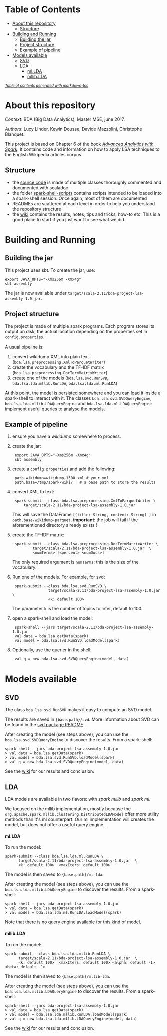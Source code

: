 # Table of Contents

- [About this repository](#about-this-repository)
  * [Structure](#structure)
- [Building and Running](#building-and-running)
  * [Building the jar](#building-the-jar)
  * [Project structure](#project-structure)
  * [Example of pipeline](#example-of-pipeline)
- [Models available](#models-available)
  * [SVD](#svd)
  * [LDA](#lda)
      - [ml.LDA](#mllda)
      - [mllib.LDA](#mlliblda)
  
 <small><i><a href='http://ecotrust-canada.github.io/markdown-toc/'>Table of contents generated with markdown-toc</a></i></small>
 
# About this repository

_Context_: BDA (Big Data Analytics), Master MSE, june 2017.

_Authors_: Lucy Linder, Kewin Dousse, Davide Mazzolini, Christophe Blanquet.

This project is based on Chapter 6 of the book [_Advanced Analytics with Spark_](https://github.com/sryza/aas). It contains code and information on how to apply LSA techniques to the English Wikipedia articles corpus. 

## Structure

- the [source code](src/main/scala) is made of multiple classes thoroughly commented and documented with scaladoc
- the folder [spark-shell-scripts](spark-shell-scripts) contains scripts intended to be loaded into a spark-shell session. Once again, most of them are documented
- READMEs are scattered at each level in order to help you understand the repository structure
- the [wiki](https://github.com/derlin/bda-lsa-project/wiki) contains the results, notes, tips and tricks, how-to etc. This is a good place to start if you just want to see what we did.

# Building and Running

## Building the jar

This project uses sbt. To create the jar, use:
    
    export JAVA_OPTS="-Xms256m -Xmx4g"
    sbt assembly

The jar is now available under `target/scala-2.11/bda-project-lsa-assembly-1.0.jar`.

## Project structure

The project is made of multiple spark programs. Each program stores its output on disk, the actual location depending on the properties set in `config.properties`.
 
 A usual pipeline is:
 
 1. convert wikidump XML into plain text (`bda.lsa.preprocessing.XmlToParquetWriter`)
 2. create the vocabulary and the TF-IDF matrix (`bda.lsa.preprocessing.DocTermMatrixWriter`)
 3. create one of the models (`bda.lsa.svd.RunSVD`, `bda.lsa.lda.mllib.RunLDA`, `bda.lsa.lda.ml.RunLDA`)
 
 At this point, the model is persisted somewhere and you can load it inside a spark-shell to interact with it. The classes `bda.lsa.svd.SVDQueryEngine`, `bda.lsa.lda.mllib.LDAQueryEngine` and `bda.lsa.lda.ml.LDAQueryEngine` implement useful queries to analyse the models. 


## Example of pipeline

1. ensure you have a _wikidump_ somewhere to process.
2. create the jar: 

        export JAVA_OPTS="-Xms256m -Xmx4g"
        sbt assembly
        
3. create a `config.properties` and add the following:

        path.wikidump=wikidump-1500.xml # your xml 
        path.base=/tmp/spark-wiki/   # a base path to store the results
        
4. convert XML to text:  
 
        spark-submit --class bda.lsa.preprocessing.XmlToParquetWriter \
            target/scala-2.11/bda-project-lsa-assembly-1.0.jar
            
    This will save the DataFrame `[(title: String, content: String) ]` in `path.base/wikidump-parquet`.
    __important__: the job will fail if the aforementioned directory already exists !

5. create the TF-IDF matrix:

        spark-submit --class bda.lsa.preprocessing.DocTermMatrixWriter \
                target/scala-2.11/bda-project-lsa-assembly-1.0.jar  \
                <numTerms> [<percent> <numDocs>]
                
   The only required argument is `numTerms`: this is the size of the vocabulary.
    
6. Run one of the models. For example, for svd:
    
        spark-submit --class bda.lsa.svd.RunSVD \
                       target/scala-2.11/bda-project-lsa-assembly-1.0.jar  \
                       <k: default 100>
     
   The parameter `k` is the number of topics to infer, default to 100.
   
7. open a spark-shell and load the model:

        spark-shell --jars target/scala-2.11/bda-project-lsa-assembly-1.0.jar 
        val data = bda.lsa.getData(spark)
        val model = bda.lsa.svd.RunSVD.loadModel(spark)
        
8. Optionally, use the querier in the shell:

        val q = new bda.lsa.svd.SVDQueryEngine(model, data)
   
   
   
# Models available

## SVD

The class `bda.lsa.svd.RunSVD` makes it easy to compute an SVD model.

The results are saved in `{base.path}/svd`. More information about SVD can be found in the [svd package README](/derlin/bda-lsa-project/blob/master/src/main/scala/bda/lsa/svd/Readme.md).

After creating the model (see steps above), you can use the `bda.lsa.svd.SVDQueryEngine` to discover the results. From a spark-shell:

```
spark-shell --jars bda-project-lsa-assembly-1.0.jar
> val data = bda.lsa.getData(spark)
> val model = bda.lsa.svd.RunSVD.loadModel(spark)
> val q = new bda.lsa.svd.SVDQueryEngine(model, data)
```

See the [wiki](/derlin/bda-lsa-project/wiki) for our results and conclusion.
 
## LDA
 
 LDA models are available in two flavors: with _spark mllib_ and _spark ml_.
 
  We focused on the mllib implementation, mostly because the `org.apache.spark.mllib.clustering.DistributedLDAModel` offer more utility methods than it's ml counterpart. Our ml implementation will creates the model, but does not offer a useful query engine.
  
#### ml.LDA

 
To run the model:

    spark-submit --class bda.lsa.lda.ml.RunLDA \
          target/scala-2.11/bda-project-lsa-assembly-1.0.jar  \
          <k: default 100>  <maxIters: default 100> 
          
The model is then saved to `{base.path}/ml-lda`.

After creating the model (see steps above), you can use the `bda.lsa.lda.mllib.LDAQueryEngine` to discover the results. From a spark-shell:
 
 ```
 spark-shell --jars bda-project-lsa-assembly-1.0.jar
 > val data = bda.lsa.getData(spark)
 > val model = bda.lsa.lda.ml.RunLDA.loadModel(spark)
 ```
Note that there is no query engine available for this kind of model. 
 
#### mllib.LDA
 
 
To run the model:

    spark-submit --class bda.lsa.lda.mllib.RunLDA \
          target/scala-2.11/bda-project-lsa-assembly-1.0.jar  \
          <k: default 100>  <maxIters: default 100> <alpha: default -1>  <beta: default -1>
          
The model is then saved to `{base.path}/mllib-lda`.

After creating the model (see steps above), you can use the `bda.lsa.lda.mllib.LDAQueryEngine` to discover the results. From a spark-shell:
 
 ```
 spark-shell --jars bda-project-lsa-assembly-1.0.jar
 > val data = bda.lsa.getData(spark)
 > val model = bda.lsa.lda.mllib.RunLDA.loadModel(spark)
 > val q = new bda.lsa.lda.mllib.LDAQueryEngine(model, data)
 ```
 
 See the [wiki](/derlin/bda-lsa-project/wiki) for our results and conclusion.

